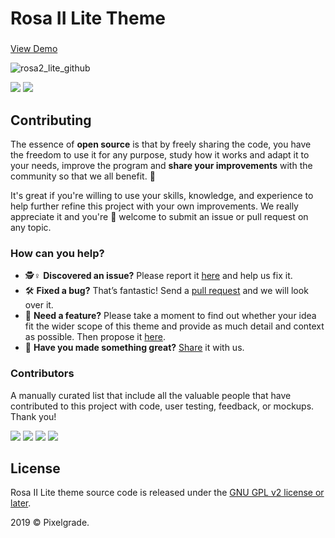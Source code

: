 # Rosa II Lite Theme
###

[View Demo](https://demos.pixelgrade.com/rosa2-lite/)

![rosa2_lite_github](https://user-images.githubusercontent.com/46342490/73247615-f4cc3400-41b9-11ea-9b5e-2a310242fc90.jpg)

[![](https://img.shields.io/github/issues-closed/pixelgrade/rosa2-lite.svg?color=6cc644&label=Issues)](https://github.com/pixelgrade/rosa2-lite/issues?utf8=%E2%9C%93&q=is%3Aissue+is%3Aclosed+) [![](https://img.shields.io/github/issues/pixelgrade/rosa2-lite.svg?color=4078c0&label=%20)](https://github.com/pixelgrade/rosa2-lite/issues?utf8=%E2%9C%93&q=is%3Aissue+is%3Aopen)

## Contributing
The essence of **open source** is that by freely sharing the code, you have the freedom to use it for any purpose, study how it works and adapt it to your needs, improve the program and **share your improvements** with the community so that we all benefit. 🙏

It's great if you're willing to use your skills, knowledge, and experience to help further refine this project with your own improvements. We really appreciate it and you're 💯 welcome to submit an issue or pull request on any topic.

### How can you help?
-  🕵️♀️ **Discovered an issue?** Please report it [here](https://github.com/pixelgrade/rosa2-lite/issues/new "here") and help us fix it.
- 🛠 **Fixed a bug?** That’s fantastic! Send a [pull request](https://github.com/pixelgrade/rosa2-lite/pulls "pull request") and we will look over it.
- 🔮 **Need a feature?** Please take a moment to find out whether your idea fit the wider scope of this theme and provide as much detail and context as possible. Then propose it [here](https://github.com/pixelgrade/nova-theme/issues/new).
- 💎 **Have you made something great?** [Share](https://github.com/pixelgrade/rosa2-lite/issues/new "Share") it with us.

### Contributors
A manually curated list that include all the valuable people that have contributed to this project with code, user testing, feedback, or mockups. Thank you!

[![](https://github.com/georgeolaru.png?size=64)](https://github.com/georgeolaru) [![](https://github.com/vladolaru.png?size=64)](https://github.com/vladolaru) [![](https://github.com/razwan.png?size=64)](https://github.com/razwan) [![](https://github.com/madalingorbanescu.png?size=64)](https://github.com/madalingorbanescu)

## License
Rosa II Lite theme source code is released under the [GNU GPL v2 license or later](https://www.gnu.org/licenses/gpl-2.0.html).

2019 © Pixelgrade.

